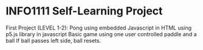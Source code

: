 # INFO1111 Self-Learning Project

First Project (LEVEL 1-2):
Pong using embedded Javascript in HTML using p5.js library in javascript
Basic game using one user controlled paddle and a ball
If ball passes left side, ball resets.
